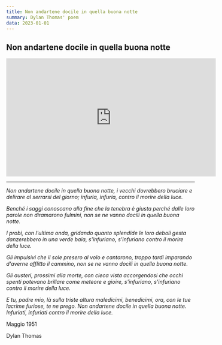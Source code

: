 ```yaml
---
title: Non andartene docile in quella buona notte
summary: Dylan Thomas' poem
data: 2023-01-01
---
```


## Non andartene docile in quella buona notte

<iframe width="560" height="315" src="https://www.youtube.com/embed/S2ILybG36-E" title="YouTube video player" frameborder="0" allow="accelerometer; autoplay; clipboard-write; encrypted-media; gyroscope; picture-in-picture" allowfullscreen></iframe>

---

*Non andartene docile in quella buona notte,
i vecchi dovrebbero bruciare e delirare al serrarsi del giorno;
infuria, infuria, contro il morire della luce.*

*Benché i saggi conoscano alla fine che la tenebra è giusta
perché dalle loro parole non diramarono fulmini,
non se ne vanno docili in quella buona notte.*

*I probi, con l'ultima onda, gridando quanto splendide
le loro deboli gesta danzerebbero in una verde baia,
s'infuriano, s'infuriano contro il morire della luce.*

*Gli impulsivi che il sole presero al volo e cantarono,
troppo tardi imparando d'averne afflitto il cammino,
non se ne vanno docili in quella buona notte.*

*Gli austeri, prossimi alla morte, con cieca vista accorgendosi
che occhi spenti potevano brillare come meteore e gioire,
s'infuriano, s'infuriano contro il morire della luce.*

*E tu, padre mio, là sulla triste altura maledicimi,
benedicimi, ora, con le tue lacrime furiose, te ne prego.
Non andartene docile in quella buona notte.
Infuriati, infuriati contro il morire della luce.*

Maggio 1951

Dylan Thomas